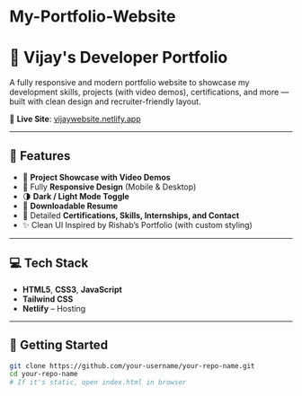 # My-Portfolio-Website
# 🌟 Vijay's Developer Portfolio

A fully responsive and modern portfolio website to showcase my development skills, projects (with video demos), certifications, and more — built with clean design and recruiter-friendly layout.

🔗 **Live Site**: [vijaywebsite.netlify.app](https://vijaywebsite.netlify.app)

---

## 🚀 Features

- 🎥 **Project Showcase with Video Demos**
- 📱 Fully **Responsive Design** (Mobile & Desktop)
- 🌗 **Dark / Light Mode Toggle**
- 🧾 **Downloadable Resume**
- 📇 Detailed **Certifications, Skills, Internships, and Contact**
- ✨ Clean UI Inspired by Rishab’s Portfolio (with custom styling)

---

## 💻 Tech Stack

- **HTML5**, **CSS3**, **JavaScript**
- **Tailwind CSS**
- **Netlify** – Hosting

---

## 📂 Getting Started

```bash
git clone https://github.com/your-username/your-repo-name.git
cd your-repo-name
# If it's static, open index.html in browser
